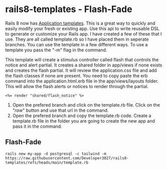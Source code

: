 # rails8-templates - Flash-Fade
Rails 8 now has [Application tamplates](https://guides.rubyonrails.org/rails_application_templates.html). This is a great way to quickly and easily modify your fresh or existing app. Use this api to write reusable DSL to generate or customize your Rails app. I have created a few of these that I use. They are all called template.rb so I have placed them in seperate branches. You can use the template in a few different ways. To use a template you pass the "-m" flag in the command.

This template will create a stimulus controller called flash that controls the notice and alert partial. It creates a shared folder in app/views if none exists and creates the flash partial. It will review the application.css file and add the flash classes if none are present. You need to copy paste the erb command into the application.html.erb file in the app/views/layouts folder. This will allow the flash alerts or notices to render through the partial.

``` <%= render "shared/flash_notice" %> ```

1. Open the prefered branch and click on the template.rb file. Click on the "*raw*" button and use that url in the command.
2. Open the prefered branch and copy the template.rb code. Create a template.rb file in the folder you are going to create the new app and pass it in the command.

## Flash-Fade

```rails new my-app -d postgresql -c tailwind -m https://raw.githubusercontent.com/Developer3027/rails8-templates/refs/heads/main/template.rb```
